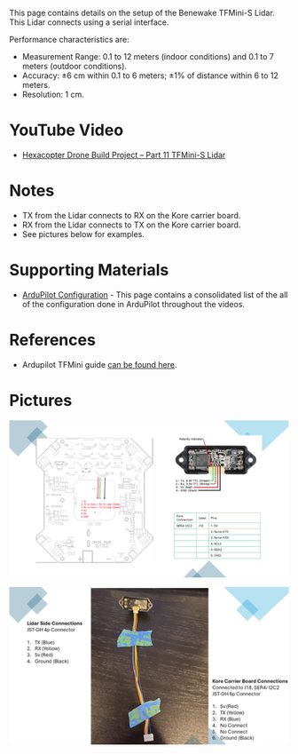 This page contains details on the setup of the Benewake TFMini-S Lidar. This Lidar connects using a serial interface.

Performance characteristics are:
- Measurement Range: 0.1 to 12 meters (indoor conditions) and 0.1 to 7 meters (outdoor conditions).
- Accuracy: ±6 cm within 0.1 to 6 meters; ±1% of distance within 6 to 12 meters.
- Resolution: 1 cm.

# YouTube Video
- [Hexacopter Drone Build Project – Part 11 TFMini-S Lidar](https://youtu.be/6i_XVjCSzAI)

# Notes
- TX from the Lidar connects to RX on the Kore carrier board.
- RX from the Lidar connects to TX on the Kore carrier board.
- See pictures below for examples.

# Supporting Materials
- [ArduPilot Configuration](../ArduPilot-Config/ArduPilot-Config.md) - This page contains a consolidated list of the all of the configuration done in ArduPilot throughout the videos.

# References 
- Ardupilot TFMini guide [can be found here](https://ardupilot.org/copter/docs/common-benewake-tfmini-lidar.html).

# Pictures
![Wiring Overview to Kore Carrier Board](./images/tfmini-wiring-01.png)

![Wiring Example](./images/tfmini-wiring-02.png)
